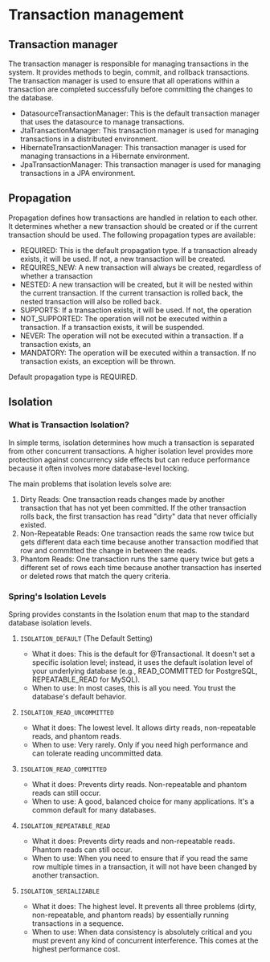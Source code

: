 # Transaction management

## Transaction manager

The transaction manager is responsible for managing transactions in the system. It provides methods to begin, commit,
and rollback transactions. The transaction manager is used to ensure that all operations within a transaction are
completed successfully before committing the changes to the database.

- DatasourceTransactionManager: This is the default transaction manager that uses the datasource to manage transactions.
- JtaTransactionManager: This transaction manager is used for managing transactions in a distributed environment.
- HibernateTransactionManager: This transaction manager is used for managing transactions in a Hibernate environment.
- JpaTransactionManager: This transaction manager is used for managing transactions in a JPA environment.

## Propagation

Propagation defines how transactions are handled in relation to each other. It determines whether a new transaction
should be created or if the current transaction should be used. The following propagation types are available:

- REQUIRED: This is the default propagation type. If a transaction already exists, it will be used. If not, a new
  transaction will be created.
- REQUIRES_NEW: A new transaction will always be created, regardless of whether a transaction
- NESTED: A new transaction will be created, but it will be nested within the current transaction. If the current
  transaction is rolled back, the nested transaction will also be rolled back.
- SUPPORTS: If a transaction exists, it will be used. If not, the operation
- NOT_SUPPORTED: The operation will not be executed within a transaction. If a transaction exists, it will be
  suspended.
- NEVER: The operation will not be executed within a transaction. If a transaction exists, an
- MANDATORY: The operation will be executed within a transaction. If no transaction exists, an exception will be thrown.

Default propagation type is REQUIRED.

## Isolation

### What is Transaction Isolation?

In simple terms, isolation determines how much a transaction is separated from other concurrent transactions. A higher
isolation level provides more protection against concurrency side effects but
can reduce performance because it often involves more database-level locking.

The main problems that isolation levels solve are:

1. Dirty Reads: One transaction reads changes made by another transaction that has not yet been
   committed. If the other transaction rolls back, the first transaction has read "dirty" data that
   never officially existed.
2. Non-Repeatable Reads: One transaction reads the same row twice but gets different data each time
   because another transaction modified that row and committed the change in between the reads.
3. Phantom Reads: One transaction runs the same query twice but gets a different set of rows each time
   because another transaction has inserted or deleted rows that match the query criteria.

### Spring's Isolation Levels

Spring provides constants in the Isolation enum that map to the standard database isolation levels.

1. `ISOLATION_DEFAULT` (The Default Setting)
    * What it does: This is the default for @Transactional. It doesn't set a specific isolation level;
      instead, it uses the default isolation level of your underlying database (e.g., READ_COMMITTED
      for PostgreSQL, REPEATABLE_READ for MySQL).
    * When to use: In most cases, this is all you need. You trust the database's default behavior.

2. `ISOLATION_READ_UNCOMMITTED`
    * What it does: The lowest level. It allows dirty reads, non-repeatable reads, and phantom reads.
    * When to use: Very rarely. Only if you need high performance and can tolerate reading uncommitted
      data.

3. `ISOLATION_READ_COMMITTED`
    * What it does: Prevents dirty reads. Non-repeatable and phantom reads can still occur.
    * When to use: A good, balanced choice for many applications. It's a common default for many
      databases.

4. `ISOLATION_REPEATABLE_READ`
    * What it does: Prevents dirty reads and non-repeatable reads. Phantom reads can still occur.
    * When to use: When you need to ensure that if you read the same row multiple times in a
      transaction, it will not have been changed by another transaction.

5. `ISOLATION_SERIALIZABLE`
    * What it does: The highest level. It prevents all three problems (dirty, non-repeatable, and
      phantom reads) by essentially running transactions in a sequence.
    * When to use: When data consistency is absolutely critical and you must prevent any kind of
      concurrent interference. This comes at the highest performance cost.